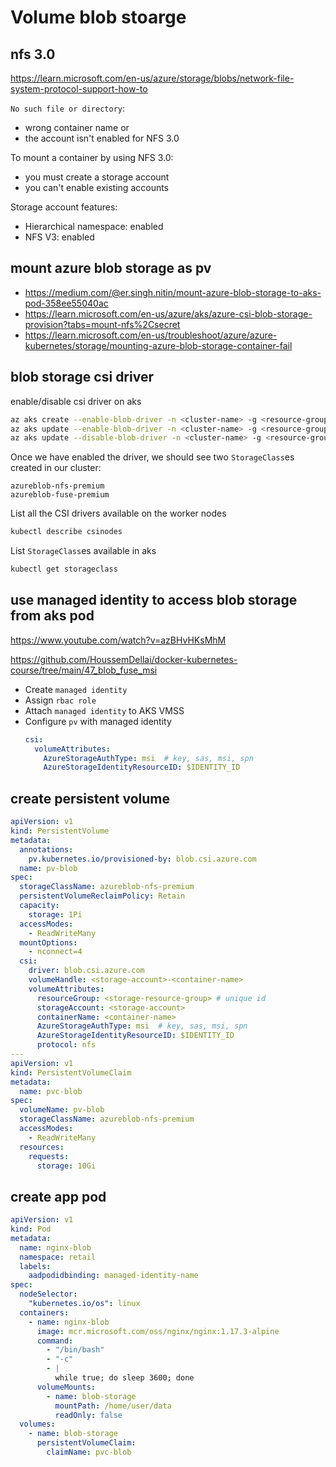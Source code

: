 # Volume blob stoarge

## nfs 3.0
https://learn.microsoft.com/en-us/azure/storage/blobs/network-file-system-protocol-support-how-to

`No such file or directory`:
- wrong container name or
- the account isn't enabled for NFS 3.0

To mount a container by using NFS 3.0:
- you must create a storage account
- you can't enable existing accounts

Storage account features:
- Hierarchical namespace: enabled
- NFS V3: enabled

## mount azure blob storage as pv
- https://medium.com/@er.singh.nitin/mount-azure-blob-storage-to-aks-pod-358ee55040ac
- https://learn.microsoft.com/en-us/azure/aks/azure-csi-blob-storage-provision?tabs=mount-nfs%2Csecret
- https://learn.microsoft.com/en-us/troubleshoot/azure/azure-kubernetes/storage/mounting-azure-blob-storage-container-fail

## blob storage csi driver
enable/disable csi driver on aks
```sh
az aks create --enable-blob-driver -n <cluster-name> -g <resource-group-name> #new aks
az aks update --enable-blob-driver -n <cluster-name> -g <resource-group-name> #existing aks
az aks update --disable-blob-driver -n <cluster-name> -g <resource-group-name> #disable
```
Once we have enabled the driver, we should see two `StorageClass`es created in our cluster:
```
azureblob-nfs-premium
azureblob-fuse-premium
```

List all the CSI drivers available on the worker nodes
```sh
kubectl describe csinodes
```

List `StorageClass`es available in aks
```sh
kubectl get storageclass
```

## use managed identity to access blob storage from aks pod
https://www.youtube.com/watch?v=azBHvHKsMhM

https://github.com/HoussemDellai/docker-kubernetes-course/tree/main/47_blob_fuse_msi
- Create `managed identity`
- Assign `rbac role`
- Attach `managed identity` to AKS VMSS
- Configure `pv` with managed identity
  ```yaml
  csi:
    volumeAttributes:
      AzureStorageAuthType: msi  # key, sas, msi, spn
      AzureStorageIdentityResourceID: $IDENTITY_ID
  ```

## create persistent volume
```yaml
apiVersion: v1
kind: PersistentVolume
metadata:
  annotations:
    pv.kubernetes.io/provisioned-by: blob.csi.azure.com
  name: pv-blob
spec:
  storageClassName: azureblob-nfs-premium
  persistentVolumeReclaimPolicy: Retain
  capacity:
    storage: 1Pi
  accessModes:
    - ReadWriteMany
  mountOptions:
    - nconnect=4
  csi:
    driver: blob.csi.azure.com
    volumeHandle: <storage-account>-<container-name>
    volumeAttributes:
      resourceGroup: <storage-resource-group> # unique id
      storageAccount: <storage-account>
      containerName: <container-name>
      AzureStorageAuthType: msi  # key, sas, msi, spn
      AzureStorageIdentityResourceID: $IDENTITY_ID
      protocol: nfs
---
apiVersion: v1
kind: PersistentVolumeClaim
metadata:
  name: pvc-blob
spec:
  volumeName: pv-blob
  storageClassName: azureblob-nfs-premium
  accessModes:
    - ReadWriteMany
  resources:
    requests:
      storage: 10Gi
```

## create app pod
```yaml
apiVersion: v1
kind: Pod
metadata:
  name: nginx-blob
  namespace: retail
  labels:
    aadpodidbinding: managed-identity-name
spec:
  nodeSelector:
    "kubernetes.io/os": linux
  containers:
    - name: nginx-blob
      image: mcr.microsoft.com/oss/nginx/nginx:1.17.3-alpine
      command:
        - "/bin/bash"
        - "-c"
        - |
          while true; do sleep 3600; done
      volumeMounts:
        - name: blob-storage
          mountPath: /home/user/data
          readOnly: false
  volumes:
    - name: blob-storage
      persistentVolumeClaim:
        claimName: pvc-blob
```
